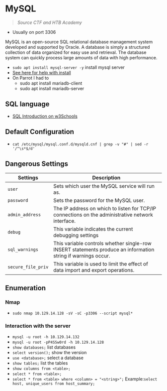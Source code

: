 # MySQL

> *Source CTF and HTB Academy*

- Usually on port 3306

MySQL is an open-source SQL relational database management system developed and supported by Oracle. A database is simply a structured collection of data organized for easy use and retrieval. The database system can quickly process large amounts of data with high performance.

- `sudo apt install mysql-server -y` install mysql server
- [See here for help with install](https://dev.mysql.com/doc/mysql-apt-repo-quick-guide/en/#apt-repo-fresh-install)
- On Parrot I had to
  - sudo apt install mariadb-client
  - sudo apt install mariadb-server

## SQL language

- [SQL Introduction on w3Schools](https://www.w3schools.com/sql/sql_intro.asp)

## Default Configuration

- `cat /etc/mysql/mysql.conf.d/mysqld.cnf | grep -v "#" | sed -r '/^\s*$/d'`

## Dangerous Settings

|Settings|Description|
|--------|-----------|
|`user`|Sets which user the MySQL service will run as.|
|`password`|Sets the password for the MySQL user.|
|`admin_address`|The IP address on which to listen for TCP/IP connections on the administrative network interface.|
|`debug`|This variable indicates the current debugging settings|
|`sql_warnings`|This variable controls whether single-row INSERT statements produce an information string if warnings occur.|
|`secure_file_priv`|This variable is used to limit the effect of data import and export operations.|

## Enumeration

### Nmap

- `sudo nmap 10.129.14.128 -sV -sC -p3306 --script mysql*`

### Interaction with the server

- `mysql -u root -h 10.129.14.132`
- `mysql -u root -pP4SSw0rd -h 10.129.14.128`
- `show databases;` list databases
- `select version();` show the version
- `use <database>;` select a database
- `show tables;` list the tables
- `show columns from <table>;`
- `select * from <table>;`
- `select * from <table> where <column> = "<string>";` Example:`select host, unique_users from host_summary;`
